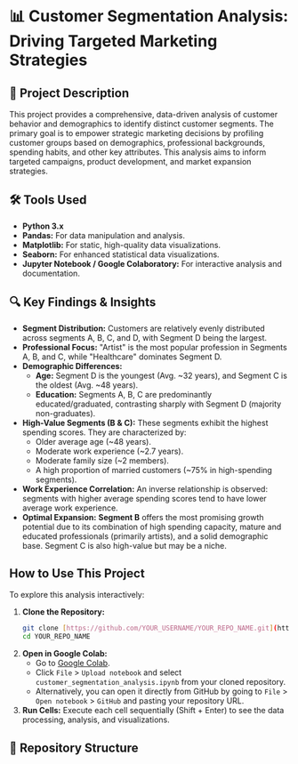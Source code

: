 # 📊 Customer Segmentation Analysis: Driving Targeted Marketing Strategies

## 📌 Project Description

This project provides a comprehensive, data-driven analysis of customer behavior and demographics to identify distinct customer segments. The primary goal is to empower strategic marketing decisions by profiling customer groups based on demographics, professional backgrounds, spending habits, and other key attributes. This analysis aims to inform targeted campaigns, product development, and market expansion strategies.

## 🛠️ Tools Used

* **Python 3.x**
* **Pandas:** For data manipulation and analysis.
* **Matplotlib:** For static, high-quality data visualizations.
* **Seaborn:** For enhanced statistical data visualizations.
* **Jupyter Notebook / Google Colaboratory:** For interactive analysis and documentation.

## 🔍 Key Findings & Insights

* **Segment Distribution:** Customers are relatively evenly distributed across segments A, B, C, and D, with Segment D being the largest.
* **Professional Focus:** "Artist" is the most popular profession in Segments A, B, and C, while "Healthcare" dominates Segment D.
* **Demographic Differences:**
    * **Age:** Segment D is the youngest (Avg. ~32 years), and Segment C is the oldest (Avg. ~48 years).
    * **Education:** Segments A, B, C are predominantly educated/graduated, contrasting sharply with Segment D (majority non-graduates).
* **High-Value Segments (B & C):** These segments exhibit the highest spending scores. They are characterized by:
    * Older average age (~48 years).
    * Moderate work experience (~2.7 years).
    * Moderate family size (~2 members).
    * A high proportion of married customers (~75% in high-spending segments).
* **Work Experience Correlation:** An inverse relationship is observed: segments with higher average spending scores tend to have lower average work experience.
* **Optimal Expansion:** **Segment B** offers the most promising growth potential due to its combination of high spending capacity, mature and educated professionals (primarily artists), and a solid demographic base. Segment C is also high-value but may be a niche.

## How to Use This Project

To explore this analysis interactively:

1.  **Clone the Repository:**
    ```bash
    git clone [https://github.com/YOUR_USERNAME/YOUR_REPO_NAME.git](https://github.com/YOUR_USERNAME/YOUR_REPO_NAME.git)
    cd YOUR_REPO_NAME
    ```
2.  **Open in Google Colab:**
    * Go to [Google Colab](https://colab.research.google.com/).
    * Click `File` > `Upload notebook` and select `customer_segmentation_analysis.ipynb` from your cloned repository.
    * Alternatively, you can open it directly from GitHub by going to `File` > `Open notebook` > `GitHub` and pasting your repository URL.
3.  **Run Cells:** Execute each cell sequentially (Shift + Enter) to see the data processing, analysis, and visualizations.

## 📁 Repository Structure
